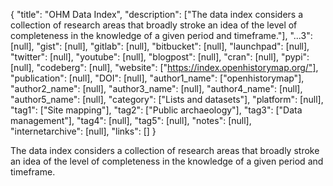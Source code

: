 {
  "title": "OHM Data Index",
  "description": ["The data index considers a collection of research areas that broadly stroke an idea of the level of completeness in the knowledge of a given period and timeframe."],
  "...3": [null],
  "gist": [null],
  "gitlab": [null],
  "bitbucket": [null],
  "launchpad": [null],
  "twitter": [null],
  "youtube": [null],
  "blogpost": [null],
  "cran": [null],
  "pypi": [null],
  "codeberg": [null],
  "website": ["https://index.openhistorymap.org/"],
  "publication": [null],
  "DOI": [null],
  "author1_name": ["openhistorymap"],
  "author2_name": [null],
  "author3_name": [null],
  "author4_name": [null],
  "author5_name": [null],
  "category": ["Lists and datasets"],
  "platform": [null],
  "tag1": ["Site mapping"],
  "tag2": ["Public archaeology"],
  "tag3": ["Data management"],
  "tag4": [null],
  "tag5": [null],
  "notes": [null],
  "internetarchive": [null],
  "links": []
}

<!-- Generated by csv2md.R – do not edit by hand -->

The data index considers a collection of research areas that broadly stroke an idea of the level of completeness in the knowledge of a given period and timeframe.